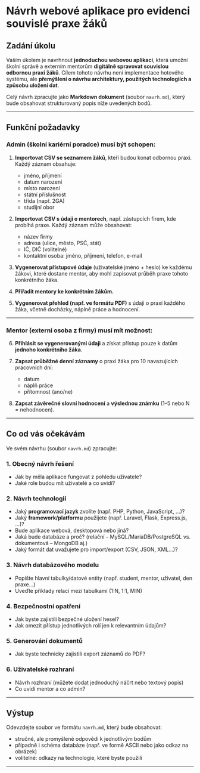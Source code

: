 # Návrh webové aplikace pro evidenci souvislé praxe žáků

## Zadání úkolu

Vaším úkolem je navrhnout **jednoduchou webovou aplikaci**, která umožní školní správě a externím mentorům **digitálně spravovat souvislou odbornou praxi žáků**. Cílem tohoto návrhu není implementace hotového systému, ale **přemýšlení o návrhu architektury, použitých technologiích a způsobu uložení dat**.

Celý návrh zpracujte jako **Markdown dokument** (soubor `navrh.md`), který bude obsahovat strukturovaný popis níže uvedených bodů.

---

## Funkční požadavky

### Admin (školní kariérní poradce) musí být schopen:

1. **Importovat CSV se seznamem žáků**, kteří budou konat odbornou praxi. Každý záznam obsahuje:

   * jméno, příjmení
   * datum narození
   * místo narození
   * státní příslušnost
   * třída (např. 2GA)
   * studijní obor

2. **Importovat CSV s údaji o mentorech**, např. zástupcích firem, kde probíhá praxe. Každý záznam může obsahovat:

   * název firmy
   * adresa (ulice, město, PSČ, stát)
   * IČ, DIČ (volitelné)
   * kontaktní osoba: jméno, příjmení, telefon, e-mail

3. **Vygenerovat přístupové údaje** (uživatelské jméno + heslo) ke každému žákovi, které dostane mentor, aby mohl zapisovat průběh praxe tohoto konkrétního žáka.

4. **Přiřadit mentory ke konkrétním žákům.**

5. **Vygenerovat přehled (např. ve formátu PDF)** s údaji o praxi každého žáka, včetně docházky, náplně práce a hodnocení.

---

### Mentor (externí osoba z firmy) musí mít možnost:

6. **Přihlásit se vygenerovanými údaji** a získat přístup pouze k datům **jednoho konkrétního žáka**.

7. **Zapsat průběžné denní záznamy** o praxi žáka pro 10 navazujících pracovních dní:

   * datum
   * náplň práce
   * přítomnost (ano/ne)

8. **Zapsat závěrečné slovní hodnocení** a **výslednou známku** (1–5 nebo N = nehodnocen).

---

## Co od vás očekávám

Ve svém návrhu (soubor `navrh.md`) zpracujte:

### 1. Obecný návrh řešení

* Jak by měla aplikace fungovat z pohledu uživatele?
* Jaké role budou mít uživatelé a co uvidí?

### 2. Návrh technologií

* Jaký **programovací jazyk** zvolíte (např. PHP, Python, JavaScript, ...)?
* Jaký **framework/platformu** použijete (např. Laravel, Flask, Express.js, ...)?
* Bude aplikace webová, desktopová nebo jiná?
* Jaká bude databáze a proč? (relační – MySQL/MariaDB/PostgreSQL vs. dokumentová – MongoDB aj.)
* Jaký formát dat uvažujete pro import/export (CSV, JSON, XML...)?

### 3. Návrh databázového modelu

* Popište hlavní tabulky/datové entity (např. student, mentor, uživatel, den praxe...)
* Uveďte příklady relací mezi tabulkami (1\:N, 1:1, M\:N)

### 4. Bezpečnostní opatření

* Jak byste zajistili bezpečné uložení hesel?
* Jak omezit přístup jednotlivých rolí jen k relevantním údajům?

### 5. Generování dokumentů

* Jak byste technicky zajistili export záznamů do PDF?

### 6. Uživatelské rozhraní

* Návrh rozhraní (můžete dodat jednoduchý náčrt nebo textový popis)
* Co uvidí mentor a co admin?

---

## Výstup

Odevzdejte soubor ve formátu `navrh.md`, který bude obsahovat:

* stručné, ale promyšlené odpovědi k jednotlivým bodům
* případně i schéma databáze (např. ve formě ASCII nebo jako odkaz na obrázek)
* volitelné: odkazy na technologie, které byste použili

---

